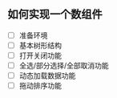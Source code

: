 ## 如何实现一个数组件

- [ ] 准备环境
- [ ] 基本树形结构
- [ ] 打开关闭功能
- [ ] 全选/部分选择/全部取消功能
- [ ] 动态加载数据功能
- [ ] 拖动排序功能
